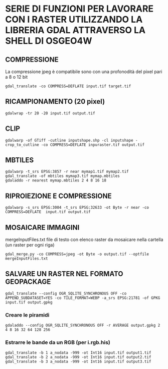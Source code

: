# SERIE DI FUNZIONI PER LAVORARE CON I RASTER UTILIZZANDO LA LIBRERIA GDAL ATTRAVERSO LA SHELL DI OSGEO4W
## COMPRESSIONE
La compressione jpeg è compatibile sono con una profonodità del pixel pari a 8 o 12 bit
```
gdal_translate -co COMPRESS=DEFLATE input.tif target.tif
```

## RICAMPIONAMENTO (20 pixel)
```
gdalwrap -tr 20 -20 input.tif output.tif
```

## CLIP
```
gdalwarp -of GTiff -cutline inputshape.shp -cl inputshape -crop_to_cutline -co COMPRESS=DEFLATE inpuraster.tif output.tif
```

## MBTILES
```
gdalwarp -t_srs EPSG:3857 -r near mymap1.tif mymap2.tif
gdal_translate -of mbtiles mymap3.tif mymap.mbtiles
gdaladdo -r nearest mymap.mbtiles 2 4 8 16 18
```

## RIPROIEZIONE E COMPRESSIONE
```
gdalwarp -s_srs EPSG:3004 -t_srs EPSG:32633 -ot Byte -r near -co COMPRESS=DEFLATE  input.tif output.tif
```

## MOSAICARE IMMAGINI
mergeInputFiles.txt file di testo con elenco raster da mosaicare nella cartella (un raster per ogni riga)
```
gdal_merge.py -co COMPRESS=jpeg -ot Byte -o output.tif --optfile mergeInputFiles.txt
```
## SALVARE UN RASTER NEL FORMATO GEOPACKAGE
```
gdal_translate --config OGR_SQLITE_SYNCHRONOUS OFF -co  APPEND_SUBDATASET=YES -co TILE_FORMAT=WEBP -a_srs EPSG:21781 -of GPKG input.tif output.gpkg
```
### Creare le piramidi
```
gdaladdo --config OGR_SQLITE_SYNCHRONOUS OFF -r AVERAGE output.gpkg 2 4 8 16 32 64 128 256
```

### Estrarre le bande da un RGB (per i.rgb.his)
```
gdal_translate -b 1 a_nodata -999 -ot Int16 input.tif output1.tif
gdal_translate -b 2 a_nodata -999 -ot Int16 input.tif output2.tif
gdal_translate -b 3 a_nodata -999 -ot Int16 input.tif output3.tif
```
